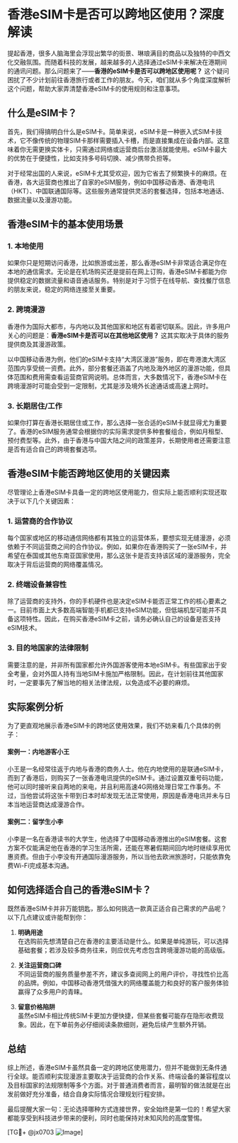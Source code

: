 # 香港eSIM卡是否可以跨地区使用？深度解读

提起香港，很多人脑海里会浮现出繁华的街景、琳琅满目的商品以及独特的中西文化交融氛围。而随着科技的发展，越来越多的人选择通过eSIM卡来解决在港期间的通讯问题。那么问题来了——**香港的eSIM卡是否可以跨地区使用呢？** 这个疑问困扰了不少计划前往香港旅行或者工作的朋友。今天，咱们就从多个角度深度解析这个问题，帮助大家弄清楚香港eSIM卡的使用规则和注意事项。

## 什么是eSIM卡？

首先，我们得搞明白什么是eSIM卡。简单来说，eSIM卡是一种嵌入式SIM卡技术，它不像传统的物理SIM卡那样需要插入卡槽，而是直接集成在设备内部。这意味着你无需更换实体卡，只需通过网络或运营商后台激活就能使用。eSIM卡最大的优势在于便捷性，比如支持多号码切换、减少携带负担等。

对于经常出国的人来说，eSIM卡尤其受欢迎，因为它省去了频繁换卡的麻烦。在香港，各大运营商也推出了自家的eSIM服务，例如中国移动香港、香港电讯（HKT）、中国联通国际等。这些服务通常提供灵活的套餐选择，包括本地通话、数据流量以及漫游功能。

## 香港eSIM卡的基本使用场景

### 1. **本地使用**
如果你只是短期访问香港，比如旅游或出差，那么香港eSIM卡非常适合满足你在本地的通信需求。无论是在机场购买还是提前在网上订购，香港eSIM卡都能为你提供稳定的数据流量和语音通话服务。特别是对于习惯于在线导航、查找餐厅信息的朋友来说，稳定的网络连接至关重要。

### 2. **跨境漫游**
香港作为国际大都市，与内地以及其他国家和地区有着密切联系。因此，许多用户关心的问题是：**香港eSIM卡是否可以在其他地区使用？** 这其实取决于具体的服务提供商及其漫游政策。

以中国移动香港为例，他们的eSIM卡支持“大湾区漫游”服务，即在粤港澳大湾区范围内享受统一资费。此外，部分套餐还涵盖了内地及海外地区的漫游功能，但具体范围和费用需查看运营商官网说明。总体而言，大多数情况下，香港eSIM卡在跨境漫游时可能会受到一定限制，尤其是涉及境外长途通话或高速上网时。

### 3. **长期居住/工作**
如果你打算在香港长期居住或工作，那么选择一张合适的eSIM卡就显得尤为重要了。香港的eSIM服务通常会根据你的实际需求提供多种套餐组合，例如月租型、预付费型等。此外，由于香港与中国大陆之间的政策差异，长期使用者还需要注意是否有适合自己的跨境套餐选项。

## 香港eSIM卡能否跨地区使用的关键因素

尽管理论上香港eSIM卡具备一定的跨地区使用能力，但实际上能否顺利实现还取决于以下几个关键因素：

### 1. **运营商的合作协议**
每个国家或地区的移动通信网络都有其独立的运营体系，要想实现无缝漫游，必须依赖于不同运营商之间的合作协议。例如，如果你在香港购买了一张eSIM卡，并希望在泰国或其他东南亚国家使用，那么这张卡是否支持该区域的漫游服务，完全取决于背后运营商的网络覆盖情况。

### 2. **终端设备兼容性**
除了运营商的支持外，你的手机硬件也是决定eSIM卡能否正常工作的核心要素之一。目前市面上大多数高端智能手机都已支持eSIM功能，但低端机型可能并不具备这项特性。因此，在购买香港eSIM卡之前，请务必确认自己的设备是否支持eSIM技术。

### 3. **目的地国家的法律限制**
需要注意的是，并非所有国家都允许外国游客使用本地eSIM卡。有些国家出于安全考量，会对外国人持有当地SIM卡施加严格限制。因此，在计划前往其他国家时，一定要事先了解当地的相关法律法规，以免造成不必要的麻烦。

## 实际案例分析

为了更直观地展示香港eSIM卡的跨地区使用效果，我们不妨来看几个具体的例子：

#### 案例一：内地游客小王
小王是一名经常往返于内地与香港的商务人士。他在内地使用的是联通eSIM卡，而到了香港后，则购买了一张香港电讯提供的eSIM卡。通过设置双重号码功能，他可以同时接听来自两地的来电，并且利用高速4G网络处理日常工作事务。不过，当他尝试将这张卡带到日本时却发现无法正常使用，原因是香港电讯并未与日本当地运营商达成漫游合作。

#### 案例二：留学生小李
小李是一名在香港读书的大学生，他选择了中国移动香港推出的eSIM套餐。这套方案不仅能满足他在香港的学习生活所需，还能在寒暑假期间回内地时继续享用优惠资费。但由于小李没有开通国际漫游服务，所以当他去欧洲旅游时，只能依靠免费Wi-Fi完成基本沟通。

## 如何选择适合自己的香港eSIM卡？

既然香港eSIM卡并非万能钥匙，那么如何挑选一款真正适合自己需求的产品呢？以下几点建议或许能帮到你：

1. **明确用途**  
   在选购前先想清楚自己在香港的主要活动是什么。如果是单纯游玩，可以选择基础套餐；若涉及较多商务往来，则应优先考虑包含跨境漫游功能的高级版。

2. **关注运营商口碑**  
   不同运营商的服务质量参差不齐，建议多查阅网上的用户评价，寻找性价比高的品牌。例如，中国移动香港凭借强大的网络覆盖能力和良好的客户服务体验赢得了众多用户的青睐。

3. **留意价格陷阱**  
   虽然eSIM卡相比传统SIM卡更加方便快捷，但某些套餐可能存在隐形收费现象。因此，在下单前务必仔细阅读条款细则，避免后续产生额外开销。

## 总结

综上所述，香港eSIM卡虽然具备一定的跨地区使用潜力，但并不能做到无条件通行全球。能否顺利实现漫游主要取决于运营商的合作关系、终端设备的兼容程度以及目标国家的法规限制等多个方面。对于普通消费者而言，最明智的做法就是在出发前做好充分准备，结合自身实际情况合理规划行程安排。

最后提醒大家一句：无论选择哪种方式连接世界，安全始终是第一位的！希望大家都能享受到科技进步带来的便利，同时也能保持对未知风险的高度警惕。  

[TG💪+ @jx0703 ![Image](https://github.com/user-attachments/assets/dbca1d08-cadb-493c-b0ec-ad6f7a83f270)]